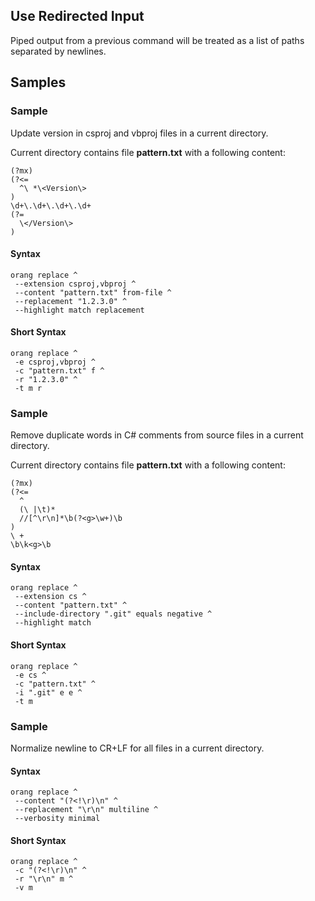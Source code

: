 ﻿## Use Redirected Input

Piped output from a previous command will be treated as a list of paths separated by newlines.

## Samples

### Sample

Update version in csproj and vbproj files in a current directory.

Current directory contains file **pattern.txt** with a following content:

```
(?mx)
(?<=
  ^\ *\<Version\>
)
\d+\.\d+\.\d+\.\d+
(?=
  \</Version\>
)
```

#### Syntax

```
orang replace ^
 --extension csproj,vbproj ^
 --content "pattern.txt" from-file ^
 --replacement "1.2.3.0" ^
 --highlight match replacement
```

#### Short Syntax

```
orang replace ^
 -e csproj,vbproj ^
 -c "pattern.txt" f ^
 -r "1.2.3.0" ^
 -t m r
```

### Sample

Remove duplicate words in C# comments from source files in a current directory.

Current directory contains file **pattern.txt** with a following content:

```
(?mx)
(?<=
  ^
  (\ |\t)*
  //[^\r\n]*\b(?<g>\w+)\b
)
\ +
\b\k<g>\b
```

#### Syntax

```
orang replace ^
 --extension cs ^
 --content "pattern.txt" ^
 --include-directory ".git" equals negative ^
 --highlight match
```

#### Short Syntax

```
orang replace ^
 -e cs ^
 -c "pattern.txt" ^
 -i ".git" e e ^
 -t m

```

### Sample

Normalize newline to CR+LF for all files in a current directory.

#### Syntax

```
orang replace ^
 --content "(?<!\r)\n" ^
 --replacement "\r\n" multiline ^
 --verbosity minimal
```

#### Short Syntax

```
orang replace ^
 -c "(?<!\r)\n" ^
 -r "\r\n" m ^
 -v m
```
